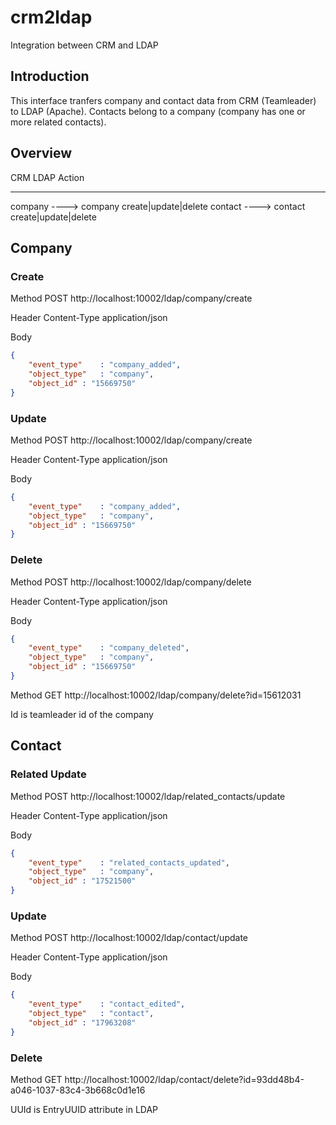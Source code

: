 # crm2ldap

Integration between CRM and LDAP

## Introduction

This interface tranfers company and contact data from CRM (Teamleader) to LDAP (Apache). Contacts belong to a company (company has one or more related contacts).

## Overview

CRM						LDAP		Action
-----					-----		--------------------

company 	---->		company		create|update|delete
contact		---->		contact		create|update|delete

## Company

### Create

Method	POST 		http://localhost:10002/ldap/company/create

Header	Content-Type	application/json

Body

```json
{  
	"event_type"	: "company_added",
	"object_type"	: "company",
	"object_id"	: "15669750"
}
```

### Update

Method	POST 		http://localhost:10002/ldap/company/create

Header	Content-Type	application/json

Body

```json
{
	"event_type"	: "company_added",
	"object_type"	: "company",
	"object_id"	: "15669750"
}
```

### Delete

Method	POST 		http://localhost:10002/ldap/company/delete

Header	Content-Type	application/json

Body

```json
{
	"event_type"	: "company_deleted",
	"object_type"	: "company",
	"object_id"	: "15669750"
}
```

Method	GET	http://localhost:10002/ldap/company/delete?id=15612031

Id is teamleader id of the company

## Contact

### Related Update

Method	POST 		    http://localhost:10002/ldap/related_contacts/update

Header	Content-Type	application/json

Body

```json
{
	"event_type"	: "related_contacts_updated",
	"object_type"	: "company",
	"object_id"	: "17521500"
}
```

### Update

Method	POST 			http://localhost:10002/ldap/contact/update

Header	Content-Type	application/json

Body

```json
{
	"event_type"	: "contact_edited",
	"object_type"	: "contact",
	"object_id"	: "17963208"
}
```

### Delete

Method	GET 		http://localhost:10002/ldap/contact/delete?id=93dd48b4-a046-1037-83c4-3b668c0d1e16

UUId is EntryUUID attribute in LDAP
